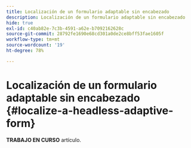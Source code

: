 ```yaml
---
title: Localización de un formulario adaptable sin encabezado
description: Localización de un formulario adaptable sin encabezado
hide: true
exl-id: c40ab82e-7c3b-4591-a62e-b7092162628c
source-git-commit: 28792fe1690e68cd301a0de2ce8bff53fae1605f
workflow-type: tm+mt
source-wordcount: '19'
ht-degree: 78%

---
```


# Localización de un formulario adaptable sin encabezado {#localize-a-headless-adaptive-form}

<span class="preview"> **TRABAJO EN CURSO** artículo.</span>
